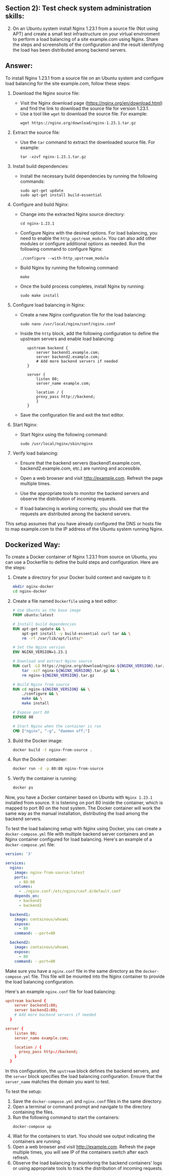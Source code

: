 ## Section 2): Test check system administration skills:

2. On an Ubuntu system install Nginx 1.23.1 from a source file (Not using APT) and create a small test infrastructure on your virtual environment to perform a load balancing of a site example.com using Nginx. Share the steps and screenshots of the configuration and the result identifying the load has been distributed among backend servers.

## Answer:
To install Nginx 1.23.1 from a source file on an Ubuntu system and configure load balancing for the site example.com, follow these steps:

1. Download the Nginx source file:
   - Visit the Nginx download page (https://nginx.org/en/download.html) and find the link to download the source file for version 1.23.1.
   - Use a tool like `wget` to download the source file. For example:
     ```
     wget https://nginx.org/download/nginx-1.23.1.tar.gz
     ```

2. Extract the source file:
   - Use the `tar` command to extract the downloaded source file. For example:
     ```
     tar -xzvf nginx-1.23.1.tar.gz
     ```

3. Install build dependencies:
   - Install the necessary build dependencies by running the following commands:
     ```
     sudo apt-get update
     sudo apt-get install build-essential
     ```

4. Configure and build Nginx:
   - Change into the extracted Nginx source directory:
     ```
     cd nginx-1.23.1
     ```

   - Configure Nginx with the desired options. For load balancing, you need to enable the `http_upstream_module`. You can also add other modules or configure additional options as needed. Run the following command to configure Nginx:
     ```
     ./configure --with-http_upstream_module
     ```

   - Build Nginx by running the following command:
     ```
     make
     ```

   - Once the build process completes, install Nginx by running:
     ```
     sudo make install
     ```

5. Configure load balancing in Nginx:
   - Create a new Nginx configuration file for the load balancing:
     ```
     sudo nano /usr/local/nginx/conf/nginx.conf
     ```

   - Inside the `http` block, add the following configuration to define the upstream servers and enable load balancing:
     ```nginx
        upstream backend {
            server backend1.example.com;
            server backend2.example.com;
            # Add more backend servers if needed
        }

        server {
            listen 80;
            server_name example.com;

            location / {
            proxy_pass http://backend;
            }
        }
     ```

   - Save the configuration file and exit the text editor.

6. Start Nginx:
   - Start Nginx using the following command:
     ```
     sudo /usr/local/nginx/sbin/nginx
     ```

7. Verify load balancing:
   - Ensure that the backend servers (backend1.example.com, backend2.example.com, etc.) are running and accessible.

   - Open a web browser and visit http://example.com. Refresh the page multiple times.
   
   - Use the appropriate tools to monitor the backend servers and observe the distribution of incoming requests.

   - If load balancing is working correctly, you should see that the requests are distributed among the backend servers.

This setup assumes that you have already configured the DNS or hosts file to map example.com to the IP address of the Ubuntu system running Nginx.

## Dockerized Way:

To create a Docker container of Nginx 1.23.1 from source on Ubuntu, you can use a Dockerfile to define the build steps and configuration. Here are the steps:

1. Create a directory for your Docker build context and navigate to it:
   ```bash
   mkdir nginx-docker
   cd nginx-docker
   ```

2. Create a file named `Dockerfile` using a text editor:
   ```Dockerfile
   # Use Ubuntu as the base image
   FROM ubuntu:latest
   
   # Install build dependencies
   RUN apt-get update && \
       apt-get install -y build-essential curl tar && \
       rm -rf /var/lib/apt/lists/*
   
   # Set the Nginx version
   ENV NGINX_VERSION=1.23.1
   
   # Download and extract Nginx source
   RUN curl -LO https://nginx.org/download/nginx-${NGINX_VERSION}.tar.gz && \
       tar -xzf nginx-${NGINX_VERSION}.tar.gz && \
       rm nginx-${NGINX_VERSION}.tar.gz
   
   # Build Nginx from source
   RUN cd nginx-${NGINX_VERSION} && \
       ./configure && \
       make && \
       make install
   
   # Expose port 80
   EXPOSE 80
   
   # Start Nginx when the container is run
   CMD ["nginx", "-g", "daemon off;"]
   ```

3. Build the Docker image:
   ```bash
   docker build -t nginx-from-source .
   ```

4. Run the Docker container:
   ```bash
   docker run -d -p 80:80 nginx-from-source
   ```

5. Verify the container is running:
   ```bash
   docker ps
   ```

Now, you have a Docker container based on Ubuntu with `Nginx 1.23.1` installed from source. It is listening on port 80 inside the container, which is mapped to port 80 on the host system.
The Docker container will work the same way as the manual installation, distributing the load among the backend servers.

To test the load balancing setup with Nginx using Docker, you can create a `docker-compose.yml` file with multiple backend server containers and an Nginx container configured for load balancing. Here's an example of a `docker-compose.yml` file:

```yaml
version: '3'

services:
  nginx:
    image: nginx-from-source:latest
    ports:
      - 80:80
    volumes:
      - ./nginx.conf:/etc/nginx/conf.d/default.conf
    depends_on:
      - backend1
      - backend2

  backend1:
    image: containous/whoami
    expose:
      - 80
    command: --port=80

  backend2:
    image: containous/whoami
    expose:
      - 80
    command: --port=80
```

Make sure you have a `nginx.conf` file in the same directory as the `docker-compose.yml` file. This file will be mounted into the Nginx container to provide the load balancing configuration.

Here's an example `nginx.conf` file for load balancing:

```conf
upstream backend {
    server backend1:80;
    server backend2:80;
    # Add more backend servers if needed
  }

server {
    listen 80;
    server_name example.com;

    location / {
      proxy_pass http://backend;
    }
  }
```

In this configuration, the `upstream` block defines the backend servers, and the `server` block specifies the load balancing configuration. Ensure that the `server_name` matches the domain you want to test.

To test the setup:

1. Save the `docker-compose.yml` and `nginx.conf` files in the same directory.
2. Open a terminal or command prompt and navigate to the directory containing the files.
3. Run the following command to start the containers:
   ```
   docker-compose up
   ```
4. Wait for the containers to start. You should see output indicating the containers are running.
5. Open a web browser and visit http://example.com. Refresh the page multiple times, you will see IP of the containers switch after each refresh.
6. Observe the load balancing by monitoring the backend containers' logs or using appropriate tools to track the distribution of incoming requests.
